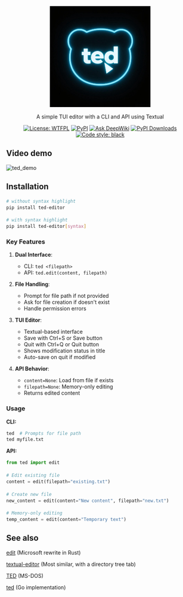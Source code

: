 
<div align="center">

<!-- TODO: Add a screenshot -->
<!-- TODO: Make the text in ted logo partially selected, and put a cursor around the selected area, use monospace font for the text -->

<img src="https://raw.githubusercontent.com/james4ever0/ted/master/logo/ted-black.jpeg" alt="logo" width="270"/>

<p align="center">A simple TUI editor with a CLI and API using Textual</p>
<p align="center">
<a href="https://github.com/james4ever0/ted/blob/master/LICENSE"><img alt="License: WTFPL" src="https://img.shields.io/badge/license-UNLICENSE-green.svg?style=flat"></a>
<a href="https://pypi.org/project/ted-editor/"><img alt="PyPI" src="https://img.shields.io/pypi/v/ted-editor"></a>
<a href="https://deepwiki.com/James4Ever0/ted"><img src="https://deepwiki.com/badge.svg" alt="Ask DeepWiki"></a>
<a href="https://pepy.tech/projects/ted-editor"><img src="https://static.pepy.tech/badge/ted-editor" alt="PyPI Downloads"></a>
<a href="https://github.com/james4ever0/ted"><img alt="Code style: black" src="https://img.shields.io/badge/code%20style-black-000000.svg"></a>
</p>
</div>

## Video demo

![ted_demo](https://github.com/user-attachments/assets/93b59739-40cd-4e07-bb32-0cfa5adfbec1)

## Installation
```bash
# without syntax highlight
pip install ted-editor

# with syntax highlight
pip install ted-editor[syntax]
```

### Key Features

1. **Dual Interface**:
   - CLI: `ted <filepath>`
   - API: `ted.edit(content, filepath)`

2. **File Handling**:
   - Prompt for file path if not provided
   - Ask for file creation if doesn't exist
   - Handle permission errors

3. **TUI Editor**:
   - Textual-based interface
   - Save with Ctrl+S or Save button
   - Quit with Ctrl+Q or Quit button
   - Shows modification status in title
   - Auto-save on quit if modified

4. **API Behavior**:
   - `content=None`: Load from file if exists
   - `filepath=None`: Memory-only editing
   - Returns edited content

### Usage

**CLI:**
```bash
ted  # Prompts for file path
ted myfile.txt
```

**API:**
```python
from ted import edit

# Edit existing file
content = edit(filepath="existing.txt")

# Create new file
new_content = edit(content="New content", filepath="new.txt")

# Memory-only editing
temp_content = edit(content="Temporary text")
```

## See also

[edit](https://github.com/microsoft/edit) (Microsoft rewrite in Rust)

[textual-editor](https://github.com/kyrlian/textual-editor) (Most similar, with a directory tree tab)

[TED](https://texteditors.org/cgi-bin/wiki.pl?TED) (MS-DOS)

[ted](https://github.com/robdelacruz/ted) (Go implementation)
